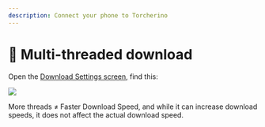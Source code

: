 ```yaml
---
description: Connect your phone to Torcherino
---
```


# 🚀 Multi-threaded download

Open the [Download Settings screen](./), find this:

![](../../.gitbook/assets/Screenshot\_2022-08-14-16-49-17-12\_d17cc25ab2657fb.jpg)

More threads ≠ Faster Download Speed, and while it can increase download speeds, it does not affect the actual download speed.
